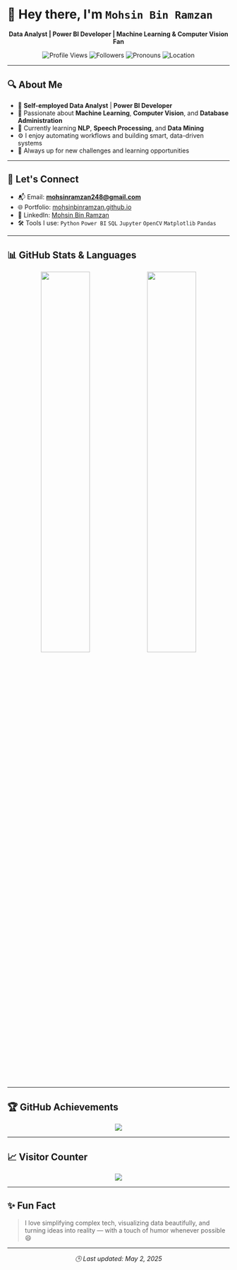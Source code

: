 # 👋 Hey there, I'm `Mohsin Bin Ramzan`

<div align="center">
  
  **Data Analyst | Power BI Developer | Machine Learning & Computer Vision Fan**

  ![Profile Views](https://komarev.com/ghpvc/?username=MOHSINBINRAMZAN&label=👁️%20Profile%20Views&color=61dafb&style=flat-square)
  ![Followers](https://img.shields.io/github/followers/MOHSINBINRAMZAN?label=🙌%20Followers&style=flat-square&color=A349A4)
  ![Pronouns](https://img.shields.io/badge/Pronouns-He%2FHim-8e44ad?style=flat-square)
  ![Location](https://img.shields.io/badge/📍%20Location-Rawalpindi%2C%20PK-f5c518?style=flat-square)
</div>

---

## 🔍 About Me

- 💼 **Self-employed Data Analyst** | **Power BI Developer**
- 🤖 Passionate about **Machine Learning**, **Computer Vision**, and **Database Administration**
- 📘 Currently learning **NLP**, **Speech Processing**, and **Data Mining**
- ⚙️ I enjoy automating workflows and building smart, data-driven systems
- 🧠 Always up for new challenges and learning opportunities

---

## 💬 Let's Connect

- 📬 Email: **mohsinramzan248@gmail.com**
- 🌐 Portfolio: [mohsinbinramzan.github.io](https://mohsinbinramzan.github.io)
- 💼 LinkedIn: [Mohsin Bin Ramzan](https://www.linkedin.com/in/mohsin-bin-ramzan-7022827271/)
- 🛠️ Tools I use: `Python` `Power BI` `SQL` `Jupyter` `OpenCV` `Matplotlib` `Pandas`

---

## 📊 GitHub Stats & Languages

<div align="center">
  <img src="https://github-readme-stats.vercel.app/api?username=MOHSINBINRAMZAN&show_icons=true&theme=tokyonight&hide_border=true" width="47%" />
  <img src="https://github-readme-stats.vercel.app/api/top-langs/?username=MOHSINBINRAMZAN&layout=compact&theme=dracula&hide_border=true" width="47%" />
</div>

---

## 🏆 GitHub Achievements

<div align="center">
  <img src="https://github-profile-trophy.vercel.app/?username=MOHSINBINRAMZAN&theme=monokai&margin-w=10&no-frame=true" />
</div>

---

## 📈 Visitor Counter

<div align="center">
  <img src="https://profile-counter.glitch.me/MOHSINBINRAMZAN/count.svg" />
</div>

---

## ✨ Fun Fact

> I love simplifying complex tech, visualizing data beautifully, and turning ideas into reality — with a touch of humor whenever possible 😄

---

<div align="center"><i>🕒 Last updated: May 2, 2025</i></div>
